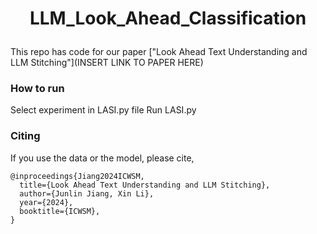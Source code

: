 # <p align=center>LLM_Look_Ahead_Classification</p>
This repo has code for our paper ["Look Ahead Text Understanding and LLM Stitching"](INSERT LINK TO PAPER HERE)

### How to run
Select experiment in LASI.py file
Run LASI.py


### Citing

If you use the data or the model, please cite,
```
@inproceedings{Jiang2024ICWSM,
  title={Look Ahead Text Understanding and LLM Stitching},
  author={Junlin Jiang, Xin Li},
  year={2024},
  booktitle={ICWSM},
}
```

